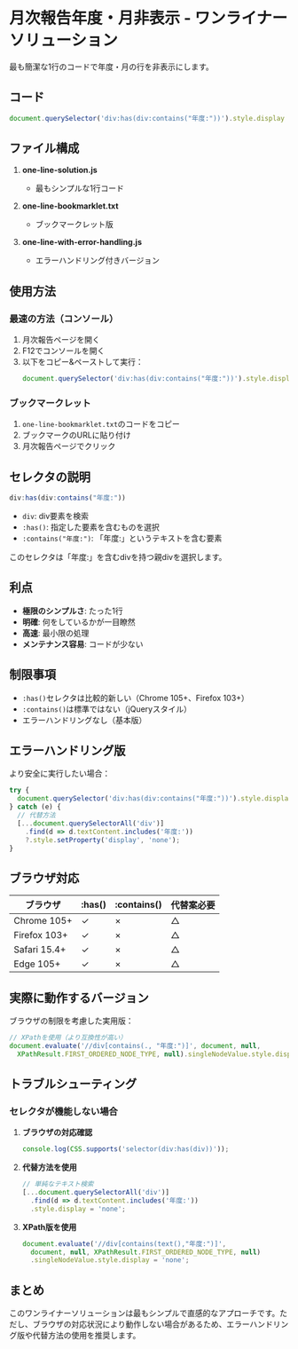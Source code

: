 # 月次報告年度・月非表示 - ワンライナーソリューション

最も簡潔な1行のコードで年度・月の行を非表示にします。

## コード

```javascript
document.querySelector('div:has(div:contains("年度:"))').style.display = 'none';
```

## ファイル構成

1. **one-line-solution.js**
   - 最もシンプルな1行コード

2. **one-line-bookmarklet.txt**
   - ブックマークレット版

3. **one-line-with-error-handling.js**
   - エラーハンドリング付きバージョン

## 使用方法

### 最速の方法（コンソール）

1. 月次報告ページを開く
2. F12でコンソールを開く
3. 以下をコピー&ペーストして実行：
   ```javascript
   document.querySelector('div:has(div:contains("年度:"))').style.display = 'none';
   ```

### ブックマークレット

1. `one-line-bookmarklet.txt`のコードをコピー
2. ブックマークのURLに貼り付け
3. 月次報告ページでクリック

## セレクタの説明

```javascript
div:has(div:contains("年度:"))
```

- `div`: div要素を検索
- `:has()`: 指定した要素を含むものを選択
- `:contains("年度:")`: 「年度:」というテキストを含む要素

このセレクタは「年度:」を含むdivを持つ親divを選択します。

## 利点

- **極限のシンプルさ**: たった1行
- **明確**: 何をしているかが一目瞭然
- **高速**: 最小限の処理
- **メンテナンス容易**: コードが少ない

## 制限事項

- `:has()`セレクタは比較的新しい（Chrome 105+、Firefox 103+）
- `:contains()`は標準ではない（jQueryスタイル）
- エラーハンドリングなし（基本版）

## エラーハンドリング版

より安全に実行したい場合：

```javascript
try {
  document.querySelector('div:has(div:contains("年度:"))').style.display = 'none';
} catch (e) {
  // 代替方法
  [...document.querySelectorAll('div')]
    .find(d => d.textContent.includes('年度:'))
    ?.style.setProperty('display', 'none');
}
```

## ブラウザ対応

| ブラウザ | :has() | :contains() | 代替案必要 |
|---------|--------|-------------|-----------|
| Chrome 105+ | ✓ | × | △ |
| Firefox 103+ | ✓ | × | △ |
| Safari 15.4+ | ✓ | × | △ |
| Edge 105+ | ✓ | × | △ |

## 実際に動作するバージョン

ブラウザの制限を考慮した実用版：

```javascript
// XPathを使用（より互換性が高い）
document.evaluate('//div[contains(., "年度:")]', document, null, 
  XPathResult.FIRST_ORDERED_NODE_TYPE, null).singleNodeValue.style.display = 'none';
```

## トラブルシューティング

### セレクタが機能しない場合

1. **ブラウザの対応確認**
   ```javascript
   console.log(CSS.supports('selector(div:has(div))'));
   ```

2. **代替方法を使用**
   ```javascript
   // 単純なテキスト検索
   [...document.querySelectorAll('div')]
     .find(d => d.textContent.includes('年度:'))
     .style.display = 'none';
   ```

3. **XPath版を使用**
   ```javascript
   document.evaluate('//div[contains(text(),"年度:")]', 
     document, null, XPathResult.FIRST_ORDERED_NODE_TYPE, null)
     .singleNodeValue.style.display = 'none';
   ```

## まとめ

このワンライナーソリューションは最もシンプルで直感的なアプローチです。ただし、ブラウザの対応状況により動作しない場合があるため、エラーハンドリング版や代替方法の使用を推奨します。